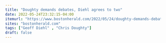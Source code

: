 ```yaml
---
title: "Doughty demands debates, Diehl agrees to two"
date: 2022-05-24T23:32:15-04:00
itemurl: "https://www.bostonherald.com/2022/05/24/doughty-demands-debates-diehl-agrees-to-two/"
sites: "bostonherald.com"
tags: ["Geoff Diehl" , "Chris Doughty"]
draft: false
---
```



